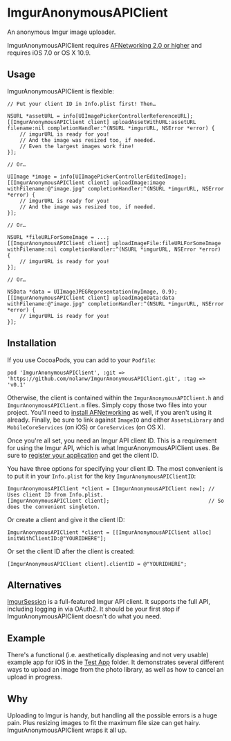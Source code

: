 # ImgurAnonymousAPIClient

An anonymous Imgur image uploader.

ImgurAnonymousAPIClient requires [AFNetworking 2.0 or higher][AFNetworking] and requires iOS 7.0 or OS X 10.9.

## Usage

ImgurAnonymousAPIClient is flexible:

```objc
// Put your client ID in Info.plist first! Then…

NSURL *assetURL = info[UIImagePickerControllerReferenceURL];
[[ImgurAnonymousAPIClient client] uploadAssetWithURL:assetURL filename:nil completionHandler:^(NSURL *imgurURL, NSError *error) {
    // imgurURL is ready for you!
    // And the image was resized too, if needed.
    // Even the largest images work fine!
}];

// Or…

UIImage *image = info[UIImagePickerControllerEditedImage];
[[ImgurAnonymousAPIClient client] uploadImage:image withFilename:@"image.jpg" completionHandler:^(NSURL *imgurURL, NSError *error) {
    // imgurURL is ready for you!
    // And the image was resized too, if needed.
}];

// Or…

NSURL *fileURLForSomeImage = ...;
[[ImgurAnonymousAPIClient client] uploadImageFile:fileURLForSomeImage withFilename:nil completionHandler:^(NSURL *imgurURL, NSError *error) {
    // imgurURL is ready for you!
}];

// Or…

NSData *data = UIImageJPEGRepresentation(myImage, 0.9);
[[ImgurAnonymousAPIClient client] uploadImageData:data withFilename:@"image.jpg" completionHandler:^(NSURL *imgurURL, NSError *error) {
    // imgurURL is ready for you!
}];
```

## Installation

If you use CocoaPods, you can add to your `Podfile`:

```
pod 'ImgurAnonymousAPIClient', :git => 'https://github.com/nolanw/ImgurAnonymousAPIClient.git', :tag => 'v0.1'
```

Otherwise, the client is contained within the `ImgurAnonymousAPIClient.h` and `ImgurAnonymousAPIClient.m` files. Simply copy those two files into your project. You'll need to [install AFNetworking][AFNetworking] as well, if you aren't using it already. Finally, be sure to link against `ImageIO` and either `AssetsLibrary` and `MobileCoreServices` (on iOS) or `CoreServices` (on OS X).

Once you're all set, you need an Imgur API client ID. This is a requirement for using the Imgur API, which is what ImgurAnonymousAPIClient uses. Be sure to [register your application][register] and get the client ID.

You have three options for specifying your client ID. The most convenient is to put it in your `Info.plist` for the key `ImgurAnonymousAPIClientID`:

```objc
ImgurAnonymousAPIClient *client = [ImgurAnonymousAPIClient new]; // Uses client ID from Info.plist.
[ImgurAnonymousAPIClient client];                                // So does the convenient singleton.
```

Or create a client and give it the client ID:

```objc
ImgurAnonymousAPIClient *client = [[ImgurAnonymousAPIClient alloc] initWithClientID:@"YOURIDHERE"];
```

Or set the client ID after the client is created:

```objc
[ImgurAnonymousAPIClient client].clientID = @"YOURIDHERE";
```

[register]: https://api.imgur.com

## Alternatives

[ImgurSession][] is a full-featured Imgur API client. It supports the full API, including logging in via OAuth2. It should be your first stop if ImgurAnonymousAPIClient doesn't do what you need.

[ImgurSession]: https://github.com/geoffmacd/ImgurSession

## Example

There's a functional (i.e. aesthetically displeasing and not very usable) example app for iOS in the [Test App][] folder. It demonstrates several different ways to upload an image from the photo library, as well as how to cancel an upload in progress.

[Test App]: Test%20App

## Why

Uploading to Imgur is handy, but handling all the possible errors is a huge pain. Plus resizing images to fit the maximum file size can get hairy. ImgurAnonymousAPIClient wraps it all up.

[AFNetworking]: https://github.com/AFNetworking/AFNetworking#how-to-get-started
